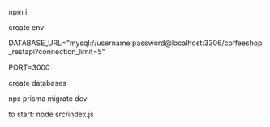 npm i

create env

DATABASE_URL="mysql://username:password@localhost:3306/coffeeshop_restapi?connection_limit=5"

PORT=3000

create databases

npx prisma migrate dev

to start: node src/index.js
